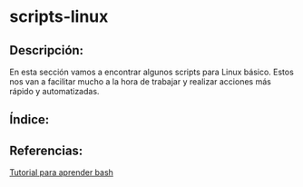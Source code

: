 # scripts-linux
## Descripción:
En esta sección vamos a encontrar  algunos scripts para Linux básico. Estos nos van a facilitar mucho  a la hora de trabajar y realizar acciones más rápido y automatizadas.

## Índice:

## Referencias:
[Tutorial para aprender bash](https://www.youtube.com/watch?v=g05j4Dvlqfw)
